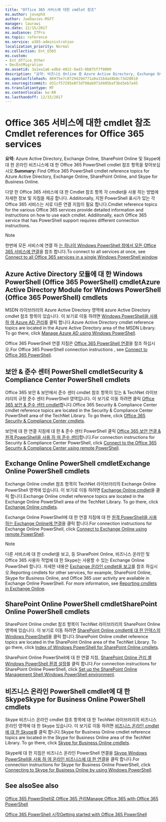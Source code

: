 ```yaml
---
title: "Office 365 서비스에 대한 cmdlet 참조"
ms.author: josephd
author: JoeDavies-MSFT
manager: laurawi
ms.date: 12/15/2017
ms.audience: ITPro
ms.topic: reference
ms.service: o365-administration
localization_priority: Normal
ms.collection: Ent_O365
ms.custom:
- Ent_Office_Other
- DecEntMigration
ms.assetid: 3a1ea1a6-edbd-4922-9ad3-0b075f7f9009
description: "요약: 비즈니스 Online 용 Azure Active Directory, Exchange Online, SharePoint Online 및 Skype에 대 한 Office 365 PowerShell cmdlet 참조 항목을 소개 합니다."
ms.openlocfilehash: 86975e7c0729429d771a9a316dad4b8c73d28010
ms.sourcegitcommit: d31cf57295e8f3d798ab971d405baf3bd3eb7a45
ms.translationtype: MT
ms.contentlocale: ko-KR
ms.lasthandoff: 12/15/2017
---
```

# <a name="cmdlet-references-for-office-365-services"></a><span data-ttu-id="a5a3d-103">Office 365 서비스에 대한 cmdlet 참조</span><span class="sxs-lookup"><span data-stu-id="a5a3d-103">Cmdlet references for Office 365 services</span></span>

 <span data-ttu-id="a5a3d-104">**요약:** Azure Active Directory, Exchange Online, SharePoint Online 및 Skype에 대 한 온라인 비즈니스에 대 한 Office 365 PowerShell cmdlet 참조 항목을 찾아보십시오.</span><span class="sxs-lookup"><span data-stu-id="a5a3d-104">**Summary:** Find Office 365 PowerShell cmdlet reference topics for Azure Active Directory, Exchange Online, SharePoint Online, and Skype for Business Online.</span></span>
  
<span data-ttu-id="a5a3d-p101">다양 한 Office 365 서비스에 대 한 Cmdlet 참조 항목 각 cmdlet을 사용 하는 방법에 자세한 정보 및 지침을 제공 합니다. Addiitonally, 지원 PowerShell 표시가 있는 각 Office 365 서비스는 서로 다른 연결 지침이 필요 합니다.</span><span class="sxs-lookup"><span data-stu-id="a5a3d-p101">Cmdlet reference topics for the various Office 365 services provide detailed information and instructions on how to use each cmdlet. Addiitonally, each Office 365 service that has PowerShell support requires different connection instructions.</span></span>
  
> [!NOTE]
> <span data-ttu-id="a5a3d-107">한번에 모든 서비스에 연결 하 [는 하나의 Windows PowerShell 창에서 모든 Office 365 서비스에 연결](connect-to-all-office-365-services-in-a-single-windows-powershell-window.md)을 참조 합니다.</span><span class="sxs-lookup"><span data-stu-id="a5a3d-107">To connect to all services at once, see [Connect to all Office 365 services in a single Windows PowerShell window](connect-to-all-office-365-services-in-a-single-windows-powershell-window.md).</span></span> 
  
## <a name="azure-active-directory-module-for-windows-powershell-office-365-powershell-cmdlets"></a><span data-ttu-id="a5a3d-108">Azure Active Directory 모듈에 대 한 Windows PowerShell (Office 365 PowerShell) cmdlet</span><span class="sxs-lookup"><span data-stu-id="a5a3d-108">Azure Active Directory Module for Windows PowerShell (Office 365 PowerShell) cmdlets</span></span>

<span data-ttu-id="a5a3d-p102">MSDN 라이브러리의 Azure Active Directory 영역에 azure Active Directory cmdlet 참조 항목이 있습니다. 이 보기로 이동 하려면 [Windows PowerShell을 사용 하 여 Azure AD 관리](https://go.microsoft.com/fwlink/p/?LinkId=691475)를 클릭 합니다.</span><span class="sxs-lookup"><span data-stu-id="a5a3d-p102">Azure Active Directory cmdlet reference topics are located in the Azure Active Directory area of the MSDN Library. To go there, click [Manage Azure AD using Windows PowerShell](https://go.microsoft.com/fwlink/p/?LinkId=691475).</span></span>
  
<span data-ttu-id="a5a3d-111">Office 365 PowerShell 연결 지침은 [Office 365 PowerShell 연결](connect-to-office-365-powershell.md)을 참조 하십시오.</span><span class="sxs-lookup"><span data-stu-id="a5a3d-111">For Office 365 PowerShell connection instructions , see [Connect to Office 365 PowerShell](connect-to-office-365-powershell.md).</span></span>
  
## <a name="security-amp-compliance-center-powershell-cmdlets"></a><span data-ttu-id="a5a3d-112">보안 &amp; 준수 센터 PowerShell cmdlet</span><span class="sxs-lookup"><span data-stu-id="a5a3d-112">Security &amp; Compliance Center PowerShell cmdlets</span></span>

<span data-ttu-id="a5a3d-p103">Office 365 보안 &amp; 보안에서 준수 센터 cmdlet 참조 항목이 있는 &amp; TechNet 라이브러리의 규정 준수 센터 PowerShell 영역입니다. 이 보기로 이동 하려면 클릭 [Office 365 보안 &amp; 준수 센터 cmdlet](https://go.microsoft.com/fwlink/p/?LinkId=627085)합니다.</span><span class="sxs-lookup"><span data-stu-id="a5a3d-p103">Office 365 Security &amp; Compliance Center cmdlet reference topics are located in the Security &amp; Compliance Center PowerShell area of the TechNet Library. To go there, click [Office 365 Security &amp; Compliance Center cmdlets](https://go.microsoft.com/fwlink/p/?LinkId=627085).</span></span>
  
<span data-ttu-id="a5a3d-115">보안에 대 한 연결 지침에 대 한 &amp; 준수 센터 PowerShell 클릭 [Office 365 보안 연결 &amp; 원격 PowerShell을 사용 하 여 준수 센터](https://go.microsoft.com/fwlink/p/?LinkId=627084)합니다.</span><span class="sxs-lookup"><span data-stu-id="a5a3d-115">For connection instructions for Security &amp; Compliance Center PowerShell, click [Connect to the Office 365 Security &amp; Compliance Center using remote PowerShell](https://go.microsoft.com/fwlink/p/?LinkId=627084).</span></span>
  
## <a name="exchange-online-powershell-cmdlets"></a><span data-ttu-id="a5a3d-116">Exchange Online PowerShell cmdlet</span><span class="sxs-lookup"><span data-stu-id="a5a3d-116">Exchange Online PowerShell cmdlets</span></span>

<span data-ttu-id="a5a3d-p104">Exchange Online cmdlet 참조 항목이 TechNet 라이브러리의 Exchange Online PowerShell 영역에 있습니다. 이 보기로 이동 하려면 [Exchange Online cmdlet](https://go.microsoft.com/fwlink/p/?LinkID=328213)을 클릭 합니다.</span><span class="sxs-lookup"><span data-stu-id="a5a3d-p104">Exchange Online cmdlet reference topics are located in the Exchange Online PowerShell area of the TechNet Library. To go there, click [Exchange Online cmdlets](https://go.microsoft.com/fwlink/p/?LinkID=328213).</span></span>
  
<span data-ttu-id="a5a3d-119">Exchange Online PowerShell에 대 한 연결 지침에 대 한 [원격 PowerShell을 사용 하는 Exchange Online에 연결](https://go.microsoft.com/fwlink/p/?LinkId=396554)을 클릭 합니다.</span><span class="sxs-lookup"><span data-stu-id="a5a3d-119">For connection instructions for Exchange Online PowerShell, click [Connect to Exchange Online using remote PowerShell](https://go.microsoft.com/fwlink/p/?LinkId=396554).</span></span>
  
> [!NOTE]
> <span data-ttu-id="a5a3d-p105">다른 서비스에 대 한 cmdlet을 보고, 등 SharePoint Online, 비즈니스 온라인 및 Office 365 사용자 작업에 대 한 Skype는 사용할 수 있는 Exchange Online PowerShell 합니다. 자세한 내용은 [Exchange 온라인 cmdlet을 보고](https://go.microsoft.com/fwlink/p/?LinkId=691595)를 참조 하십시오.</span><span class="sxs-lookup"><span data-stu-id="a5a3d-p105">Reporting cmdlets for other services, for example, SharePoint Online, Skype for Business Online, and Office 365 user activity are available in Exchange Online PowerShell. For more information, see [Reporting cmdlets in Exchange Online](https://go.microsoft.com/fwlink/p/?LinkId=691595).</span></span> 
  
## <a name="sharepoint-online-powershell-cmdlets"></a><span data-ttu-id="a5a3d-122">SharePoint Online PowerShell cmdlet</span><span class="sxs-lookup"><span data-stu-id="a5a3d-122">SharePoint Online PowerShell cmdlets</span></span>

<span data-ttu-id="a5a3d-p106">SharePoint Online cmdlet 참조 항목이 TechNet 라이브러리의 SharePoint Online 영역에 있습니다. 이 보기로 이동 하려면 [SharePoint Online cmdlet에 대 한 인덱스의 Windows PowerShell](https://go.microsoft.com/fwlink/p/?LinkId=691476)을 클릭 합니다.</span><span class="sxs-lookup"><span data-stu-id="a5a3d-p106">SharePoint Online cmdlet reference topics are located in the SharePoint Online area of the TechNet Library. To go there, click [Index of Windows PowerShell for SharePoint Online cmdlets](https://go.microsoft.com/fwlink/p/?LinkId=691476).</span></span>
  
<span data-ttu-id="a5a3d-125">SharePoint Online PowerShell에 대 한 연결 지침, [SharePoint Online 관리 셸 Windows PowerShell 환경 설정](https://go.microsoft.com/fwlink/p/?LinkId=691603)를 클릭 합니다.</span><span class="sxs-lookup"><span data-stu-id="a5a3d-125">For connection instructions for SharePoint Online PowerShell, click [Set up the SharePoint Online Management Shell Windows PowerShell environment](https://go.microsoft.com/fwlink/p/?LinkId=691603).</span></span>
  
## <a name="skype-for-business-online-powershell-cmdlets"></a><span data-ttu-id="a5a3d-126">비즈니스 온라인 PowerShell cmdlet에 대 한 Skype</span><span class="sxs-lookup"><span data-stu-id="a5a3d-126">Skype for Business Online PowerShell cmdlets</span></span>

<span data-ttu-id="a5a3d-p107">Skype 비즈니스 온라인 cmdlet 참조 항목에 대 한 TechNet 라이브러리의 비즈니스 온라인 영역에 대 한 Skype 있습니다. 이 보기로 이동 하려면 [비즈니스 온라인 cmdlet에 대 한 Skype](https://go.microsoft.com/fwlink/p/?LinkId=691474)를 클릭 합니다.</span><span class="sxs-lookup"><span data-stu-id="a5a3d-p107">Skype for Business Online cmdlet reference topics are located in the Skype for Business Online area of the TechNet Library. To go there, click [Skype for Business Online cmdlets](https://go.microsoft.com/fwlink/p/?LinkId=691474).</span></span>
  
<span data-ttu-id="a5a3d-129">Skype에 대 한 지침은 비즈니스 온라인 PowerShell 연결을 [Skype Windows PowerShell을 사용 하 여 온라인 비즈니스에 대 한 연결](https://go.microsoft.com/fwlink/p/?LinkId=691607)을 클릭 합니다.</span><span class="sxs-lookup"><span data-stu-id="a5a3d-129">For connection instructions for Skype for Business Online PowerShell, click [Connecting to Skype for Business Online by using Windows PowerShell](https://go.microsoft.com/fwlink/p/?LinkId=691607).</span></span>
  
## <a name="see-also"></a><span data-ttu-id="a5a3d-130">See also</span><span class="sxs-lookup"><span data-stu-id="a5a3d-130">See also</span></span>

#### 

[<span data-ttu-id="a5a3d-131">Office 365 PowerShell로 Office 365 관리</span><span class="sxs-lookup"><span data-stu-id="a5a3d-131">Manage Office 365 with Office 365 PowerShell</span></span>](manage-office-365-with-office-365-powershell.md)
  
[<span data-ttu-id="a5a3d-132">Office 365 PowerShell 시작</span><span class="sxs-lookup"><span data-stu-id="a5a3d-132">Getting started with Office 365 PowerShell</span></span>](getting-started-with-office-365-powershell.md)

